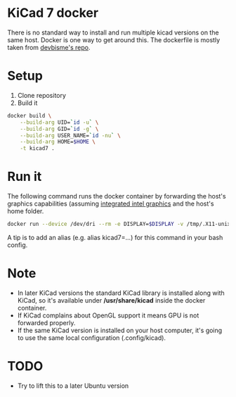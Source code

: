 # KiCad 7 docker
There is no standard way to install and run multiple kicad versions on the same host.
Docker is one way to get around this. The dockerfile is mostly taken from
[devbisme's repo](https://github.com/devbisme/docker_kicad).

# Setup
1. Clone repository
2. Build it
``` bash
docker build \
    --build-arg UID=`id -u` \
    --build-arg GID=`id -g` \
    --build-arg USER_NAME=`id -nu` \
    --build-arg HOME=$HOME \
    -t kicad7 .
```

# Run it
The following command runs the docker container by forwarding the host's graphics capabilities (assuming
[integrated intel graphics](https://www.reddit.com/r/docker/comments/10dsn6p/how_do_you_pass_amd_gpus_and_intel_gpus_through/) and the host's home folder.

``` bash
docker run --device /dev/dri --rm -e DISPLAY=$DISPLAY -v /tmp/.X11-unix:/tmp/.X11-unix -v $HOME:$HOME kicad7"
```

A tip is to add an alias (e.g. alias kicad7=...) for this command in your bash config.

# Note
* In later KiCad versions the standard KiCad library is installed along with KiCad, so it's available under
__/usr/share/kicad__ inside the docker container.
* If KiCad complains about OpenGL support it means GPU is not forwarded properly.
* If the same KiCad version is installed on your host computer, it's going to use the same local
configuration (.config/kicad).

# TODO
* Try to lift this to a later Ubuntu version
